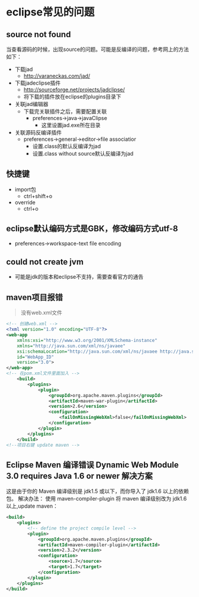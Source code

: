 # eclipse常见的问题

##  source not found

当查看源码的时候，出现source的问题。可能是反编译的问题，参考网上的方法如下：
+ 下载jad
  + http://varaneckas.com/jad/
+ 下载jadeclipse插件
  + http://sourceforge.net/projects/jadclipse/
  + 将下载的插件放在eclipse的plugins目录下
+ 关联jad编辑器
  + 下载完关联插件之后，需要配置关联
    + preferences->java->javaClipse
      + 这里设置jad.exe所在目录
+ 关联源码反编译插件
  + preferences->general->editor->file associatior
    + 设置.class的默认反编译为jad
    + 设置.class without source默认反编译为jad

## 快捷键

+ import包
  + ctrl+shift+o
+ override
  + ctrl+o

## eclipse默认编码方式是GBK，修改编码方式utf-8

+ preferences->workspace-text file encoding

## could not create jvm

+ 可能是jdk的版本和eclipse不支持，需要查看官方的通告

## maven项目报错

> 没有web.xml文件

```xml
<!-- 创建web.xml -->
<?xml version="1.0" encoding="UTF-8"?>
<web-app
	xmlns:xsi="http://www.w3.org/2001/XMLSchema-instance"
	xmlns="http://java.sun.com/xml/ns/javaee"
	xsi:schemaLocation="http://java.sun.com/xml/ns/javaee http://java.sun.com/xml/ns/javaee/web-app_3_0.xsd"
	id="WebApp_ID"
	version="3.0">
</web-app>
<!-- 在pom.xml文件里面加入 -->
	<build>
		<plugins>
			<plugin>
				<groupId>org.apache.maven.plugins</groupId>
				<artifactId>maven-war-plugin</artifactId>
				<version>2.6</version>
				<configuration>
					<failOnMissingWebXml>false</failOnMissingWebXml>
				</configuration>
			</plugin>
		</plugins>
	</build>
<!--项目右键 update maven -->
```

## Eclipse Maven 编译错误 Dynamic Web Module 3.0 requires Java 1.6 or newer 解决方案

这是由于你的 Maven 编译级别是 jdk1.5 或以下，而你导入了 jdk1.6 以上的依赖包。
解决办法：
使用 maven-compiler-plugin 将 maven 编译级别改为 jdk1.6 以上,update maven：
```xml
<build>  
    <plugins>  
        <!-- define the project compile level -->  
        <plugin>  
            <groupId>org.apache.maven.plugins</groupId>  
            <artifactId>maven-compiler-plugin</artifactId>  
            <version>2.3.2</version>  
            <configuration>  
                <source>1.7</source>  
                <target>1.7</target>  
            </configuration>  
        </plugin>  
    </plugins>  
</build>  
```